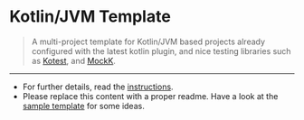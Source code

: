 # Kotlin/JVM Template

> A multi-project template for Kotlin/JVM based projects already configured with the latest kotlin plugin, and nice
> testing libraries such as [Kotest](https://kotest.io/), and [MockK](https://mockk.io/).

---

- For further details, read the [instructions](instructions.md).
- Please replace this content with a proper readme. Have a look at the [sample template](sample-README.md) for some
  ideas.
